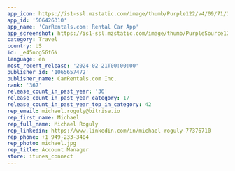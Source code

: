 ```yaml
---
app_icon: https://is1-ssl.mzstatic.com/image/thumb/Purple122/v4/09/71/16/09711636-caf8-90b4-9613-f7961aff1565/AppIcon-1x_U007emarketing-0-7-0-85-220-0.png/1024x1024bb.png
app_id: '506426310'
app_name: 'CarRentals.com: Rental Car App'
app_screenshot: https://is1-ssl.mzstatic.com/image/thumb/PurpleSource126/v4/f9/a4/47/f9a44738-4630-853e-4d3a-210ec4f39932/4323fe44-7a9a-4741-a318-5bc240da8a19_POSa-ASO-CARRENTALS-iOS-6.5_U0027-No01.jpg/1284x2778bb.png
category: Travel
country: US
id: _e45ncg5Gf6N
language: en
most_recent_release: '2024-02-21T00:00:00'
publisher_id: '1065657472'
publisher_name: CarRentals.com Inc.
rank: '367'
release_count_in_past_year: '36'
release_count_in_past_year_category: 17
release_count_in_past_year_top_in_category: 42
rep_email: michael.roguly@bitrise.io
rep_first_name: Michael
rep_full_name: Michael Roguly
rep_linkedin: https://www.linkedin.com/in/michael-roguly-77376710
rep_phone: +1 949-233-3404
rep_photo: michael.jpg
rep_title: Account Manager
store: itunes_connect
---
```

